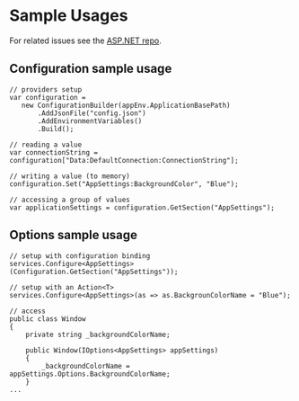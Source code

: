 # Sample Usages

For related issues see the [ASP.NET repo](https://github.com/aspnet/Configuration/issues?utf8=%E2%9C%93&q=is%3Aissue+bcl+).

## Configuration sample usage

```CSharp
// providers setup
var configuration =
   new ConfigurationBuilder(appEnv.ApplicationBasePath)
       .AddJsonFile("config.json")
       .AddEnvironmentVariables()
       .Build();

// reading a value
var connectionString = configuration["Data:DefaultConnection:ConnectionString"];

// writing a value (to memory)
configuration.Set("AppSettings:BackgroundColor", "Blue");

// accessing a group of values
var applicationSettings = configuration.GetSection("AppSettings");
```

## Options sample usage

```CSharp
// setup with configuration binding
services.Configure<AppSettings>(Configuration.GetSection("AppSettings"));

// setup with an Action<T>
services.Configure<AppSettings>(as => as.BackgrounColorName = "Blue");

// access
public class Window
{
    private string _backgroundColorName;

    public Window(IOptions<AppSettings> appSettings)
    {
        _backgroundColorName = appSettings.Options.BackgroundColorName;
    }
...
```
